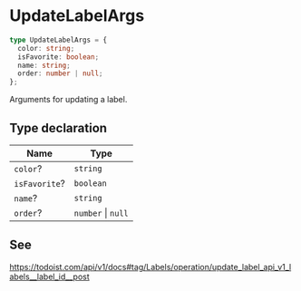 # UpdateLabelArgs

```ts
type UpdateLabelArgs = {
  color: string;
  isFavorite: boolean;
  name: string;
  order: number | null;
};
```

Arguments for updating a label.

## Type declaration

| Name | Type |
| ------ | ------ |
| <a id="color"></a> `color`? | `string` |
| <a id="isfavorite"></a> `isFavorite`? | `boolean` |
| <a id="name"></a> `name`? | `string` |
| <a id="order"></a> `order`? | `number` \| `null` |

## See

https://todoist.com/api/v1/docs#tag/Labels/operation/update_label_api_v1_labels__label_id__post
